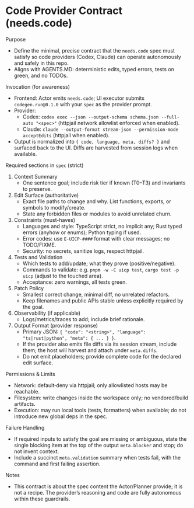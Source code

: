 # Code Provider Contract (needs.code)

Purpose
- Define the minimal, precise contract that the `needs.code` spec must satisfy so code providers (Codex, Claude) can operate autonomously and safely in this repo.
- Aligns with AGENTS.MD: deterministic edits, typed errors, tests on green, and no TODOs.

Invocation (for awareness)
- Frontend: Actor emits `needs.code`; UI executor submits `codegen.run@0.1.0` with your `spec` as the provider prompt.
- Provider: 
  - Codex: `codex exec --json --output-schema schema.json --full-auto "<spec>"` (httpjail network allowlist enforced when enabled).
  - Claude: `claude --output-format stream-json --permission-mode acceptEdits` (httpjail when enabled).
- Output is normalized into `{ code, language, meta, diffs? }` and surfaced back to the UI. Diffs are harvested from session logs when available.

Required sections in `spec` (strict)
1) Context Summary
   - One sentence goal; include risk tier if known (T0–T3) and invariants to preserve.
2) Edit Surface (authoritative)
   - Exact file paths to change and why. List functions, exports, or symbols to modify/create.
   - State any forbidden files or modules to avoid unrelated churn.
3) Constraints (must-haves)
   - Languages and style: TypeScript strict, no implicit any; Rust typed errors (anyhow or enums); Python typing if used.
   - Error codes: use `E-UICP-####` format with clear messages; no TODO/FIXME.
   - Security: no secrets, sanitize logs, respect httpjail.
4) Tests and Validation
   - Which tests to add/update; what they prove (positive/negative).
   - Commands to validate: e.g. `pnpm -w -C uicp test`, `cargo test -p uicp` (adjust to the touched area).
   - Acceptance: zero warnings, all tests green.
5) Patch Policy
   - Smallest correct change, minimal diff, no unrelated refactors.
   - Keep filenames and public APIs stable unless explicitly required by the goal.
6) Observability (if applicable)
   - Logs/metrics/traces to add; include brief rationale.
7) Output Format (provider response)
   - Primary JSON: `{ "code": "<string>", "language": "ts|rust|python", "meta": { ... } }`.
   - If the provider also emits file diffs via its session stream, include them; the host will harvest and attach under `meta.diffs`.
   - Do not emit placeholders; provide complete code for the declared edit surface.

Permissions & Limits
- Network: default‑deny via httpjail; only allowlisted hosts may be reachable.
- Filesystem: write changes inside the workspace only; no vendored/build artifacts.
- Execution: may run local tools (tests, formatters) when available; do not introduce new global deps in the spec.

Failure Handling
- If required inputs to satisfy the goal are missing or ambiguous, state the single blocking item at the top of the output `meta.blocker` and stop; do not invent context.
- Include a succinct `meta.validation` summary when tests fail, with the command and first failing assertion.

Notes
- This contract is about the spec content the Actor/Planner provide; it is not a recipe. The provider’s reasoning and code are fully autonomous within these guardrails.

